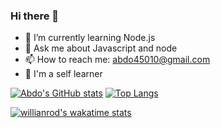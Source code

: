### Hi there 👋


- 🌱 I’m currently learning Node.js 
- 💬 Ask me about Javascript and node
- 📫 How to reach me: abdo45010@gmail.com
- 🤞 I'm a self learner

[![Abdo's GitHub stats](https://github-readme-stats.vercel.app/api?username=Abdo-hassa)](https://github.com/Abdo-hassa/github-readme-stats) 
[![Top Langs](https://github-readme-stats.vercel.app/api/top-langs/?username=Abdo-hassa)](https://github.com/anuraghazra/github-readme-stats)



[![willianrod's wakatime stats](https://github-readme-stats.vercel.app/api/wakatime?username=Abdallah_hassan)](https://github.com/anuraghazra/github-readme-stats)


